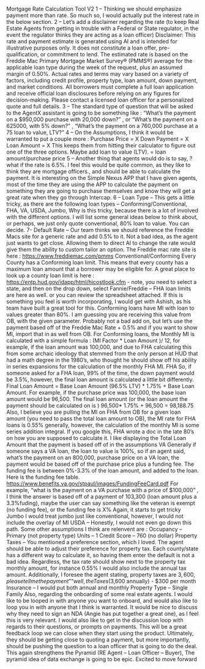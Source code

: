 Mortgage Rate Calculation Tool V2
1 – Thinking we should emphasize payment more than rate. So much so, I would actually put
the interest rate in the below section.
2 – Let’s add a disclaimer regarding the rate (to keep Real Estate Agents from getting in trouble
with a Federal or State regulator, in the event the regulator thinks they are acting as a loan
officer)
Disclaimer:
This rate and payment estimate is generated using AI and is intended for illustrative purposes
only. It does not constitute a loan offer, pre-qualification, or commitment to lend.
The estimated rate is based on the Freddie Mac Primary Mortgage Market Survey®
(PMMS®) average for the applicable loan type during the week of the request, plus an
assumed margin of 0.50%. Actual rates and terms may vary based on a variety of factors,
including credit profile, property type, loan amount, down payment, and market conditions.
All borrowers must complete a full loan application and receive official loan disclosures before
relying on any figures for decision-making. Please contact a licensed loan officer for a
personalized quote and full details.
3 – The standard type of question that will be asked to the AgentX assistant is going to be
something like : “What’s the payment on a $950,000 purchase with 20,000 down?”
, or “What’s
the payment on a 625000, with 5% down?”
,
“What’s the payment on a 760,000 purchase at a 75
loan to value, LTV?”
4 – On the Assumptions, I think it would be warranted to put a couple more :
Purchase Price = X
Down Payment = X
Loan Amount = X
This keeps them from hitting their calculator to figure out one of the three options.
Maybe add loan to value (LTV).
= loan amount/purchase price
5 – Another thing that agents would do is to say, ? what if the rate is 6.5%. I feel this would be
quite common, as they like to think they are mortgage officers., and should be able to calculate
the payment. It is interesting on the Simple Nexus APP that I have given agents, most of the
time they are using the APP to calculate the payment on something they are going to purchase
themselves and know they will get a great rate when they go through Intercap.
6 – Loan Type – This gets a little tricky, as there are the following loan types –
Conforming/Conventional, FHA, VA, USDA, Jumbo, Why is this tricky, because there is a lot of
involved with the different options. I will list some general ideas below to think about, or perhaps,
we just only quote conventional, 80% loan to value. You can decide.
7- Default Rate – Our team thinks we should reference the Freddie Macs site for a generic rate
and add 0.5% to it. Not a bad idea, as the agent just wants to get close. Allowing them to direct
AI to change the rate would give them the ability to custom tailor an option.
The Freddie mac rate site is here : https://www.freddiemac.com/pmms
Conventional/Conforming
Every County has a Conforming loan limit. This means that every county has a maximum loan
amount that a borrower may be eligible for. A great place to look up a county loan limit is here :
https://entp.hud.gov/idapp/html/hicostlook.cfm - note, you need to select a state, and then on
the drop down, select Fannie/Freddie – FHA loan limits are here as well.
or you can review the spreadsheet attached. If this is something you feel is worth incorporating,
I would get with Ashish, as his team have built a great tool for this.
Conforming loans have MI with loan to values greater than 80%. I am guessing you are
receiving this value from OB, with the given parameter. Probably not a bad add on, but let’s use
the payment based off of the Freddie Mac Rate + 0.5% and if you want to show MI, import that
in as well from OB.
For Conforming loans, the Monthly MI is calculated with a simple formula : (MI Factor \* Loan
Amount )/ 12, for example, if the loan amount was 100,000, and due to FHA calculating this
from some archaic ideology that stemmed from the only person at HUD that had a math degree
in the 1980’s, who thought he should show off his ability in series expansions for the calculation
of the monthly FHA MI.
FHA
So, if someone asked for a FHA loan, 99% of the time, the down payment would be 3.5%,
however, the final loan amount is calculated a little bit differently.
Final Loan Amount = Base Loan Amount (96.5% LTV) \* 1.75% + Base Loan Amount.
For example, if the purchase price was 100,000, the base loan amount would be 96,500.
The final loan amount (or the loan amount the payment should be calculated on is ) 96,500\*
1.75% + 96,500 = 98,188.75
Also, I believe you are pulling the MI on FHA from OB for a given loan amount (you need to
pass the total loan amount to OB), the MI rate for FHA loans is 0.55% generally, however, the
calculation of the monthly MI is some series addition integral. If you google this, FHA wrote a
doc in the late 80’s on how you are supposed to calculate it.
I like displaying the Total Loan Amount that the payment is based off of in the assumptions
VA
Generally if someone says a VA loan, the loan to value is 100%, so if an agent said, what’s the
payment on an 800,000, purchase price on a VA loan, the payment would be based off of the
purchase price plus a funding fee. The funding fee is between 0%-3.3% of the loan amount, and
added to the loan.
Here is the funding fee table.
https://www.benefits.va.gov/stpaul/images/FundingFeeCard.pdf
For example,
“what is the payment on a VA purchase with a price of $100,000”
, I think the
answer is based off of a payment of 103,300 (loan amount plus a 3.3%fuding), maybe the user
can say something like the veteran is exempt (no funding fee), or the funding fee is X%
Again, it starts to get tricky
Jumbo
I would treat jumbo just like conventional, however, I would not include the overlay of MI
USDA – Honestly, I would not even go down this path.
Some other assumptions I think are relenvent are :
Occupancy – Primary (not property type)
Units – 1
Credit Score – 760 (no dollar)
Property Taxes – You mentioned a preference section, which I loved. The agent should be able
to adjust their preference for property tax. Each county/state has a different way to calculate it,
so having them enter the default is not a bad idea. Regardless, the tax rate should show next to
the property tax monthly amount, for instance 0.55%
I would also include the annual tax amount. Additionally, I foresee the agent stating,
property taxes are $3,600, please tell me the payment”
“well, the
Taxes ($3,600 annually) - $300 per month
Insurance – I would put both annual and monthly
Property Type – Single Family
Also, regarding the onboarding of some real estate agents. I would like to be looped in with
anyone you want to onboard, and would also like to loop you in with anyone that I think is
warranted. It would be nice to discuss why they need to sign an NDA (Angie has put together a
great one), as I feel this is very relevant. I would also like to get in the discussion loop with
regards to their questions, or prompts on payments. This will be a great feedback loop we can
close when they start using the product. Ultimately, they should be getting close to quoting a
payment, but more importantly, should be pushing the question to a loan officer that is going to
do the deal. This again strengthens the Pyramid (RE Agent – Loan Officer – Buyer), The
pyramid idea of data exchange is going to be epic.
Excited to move forward